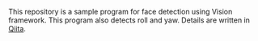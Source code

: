 This repository is a sample program for face detection using Vision framework.
This program also detects roll and yaw.
Details are written in [Qiita](https://qiita.com/hirok115/items/ecb91362776440571ccc).